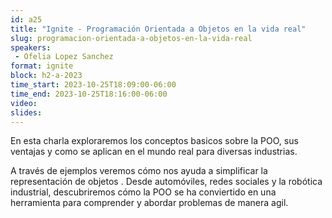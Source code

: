 ```yaml
---
id: a25
title: "Ignite - Programación Orientada a Objetos en la vida real"
slug: programacion-orientada-a-objetos-en-la-vida-real
speakers:
 - Ofelia Lopez Sanchez
format: ignite
block: h2-a-2023
time_start: 2023-10-25T18:09:00-06:00
time_end: 2023-10-25T18:16:00-06:00
video:
slides:
---
```


En esta charla exploraremos los conceptos basicos sobre la POO, sus ventajas y como se aplican en el mundo real para diversas industrias.

A través de ejemplos veremos cómo nos ayuda a simplificar la representación de objetos . Desde automóviles, redes sociales y la robótica industrial, descubriremos cómo la POO se ha conviertido en una herramienta para comprender y abordar problemas de manera agil.
